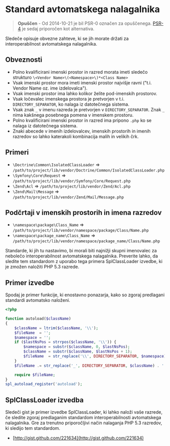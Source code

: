 Standard avtomatskega nalagalnika
=================================

> **Opuščen** - Od 2014-10-21 je bil PSR-0 označen za opuščenega. [PSR-4] je sedaj priporočen
kot alternativa.

[PSR-4]: http://www.php-fig.org/psr/psr-4/

Sledeče opisuje obvezne zahteve, ki se jih morate držati
za interoperabilnost avtomatskega nalagalnika.

Obveznosti
----------

* Polno kvalificirani imenski prostor in razred morata imeti sledečo
  strukturo `\<Vendor Name>\(<Namespace>\)*<Class Name>`
* Vsak imenski prostor mora imeti imenski prostor najvišje ravni ("t.i. Vendor Name oz. ime izdelovalca").
* Vsak imenski prostor ima lahko kolikor želite pod-imenskih prostorov.
* Vsak ločevalec imenskega prostora je pretvorjen v t.i. `DIRECTORY_SEPARATOR`, ko
  nalaga iz datotečnega sistema.
* Vsak znak `_` v imenu razreda je pretvorjen v
  `DIRECTORY_SEPARATOR`. Znak `_` nima kakšnega posebnega pomena v
  imenskem prostoru.
* Polno kvalificirani imenski prostor in razred ima pripono `.php` ko
  se nalaga iz datotečnega sistema.
* Znaki abecede v imenih izdelovalcev, imenskih prostorih in imenih razredov so lahko
  katerakoli kombinacija malih in velikih črk.

Primeri
-------

* `\Doctrine\Common\IsolatedClassLoader` => `/path/to/project/lib/vendor/Doctrine/Common/IsolatedClassLoader.php`
* `\Symfony\Core\Request` => `/path/to/project/lib/vendor/Symfony/Core/Request.php`
* `\Zend\Acl` => `/path/to/project/lib/vendor/Zend/Acl.php`
* `\Zend\Mail\Message` => `/path/to/project/lib/vendor/Zend/Mail/Message.php`

Podčrtaji v imenskih prostorih in imena razredov
------------------------------------------------

* `\namespace\package\Class_Name` => `/path/to/project/lib/vendor/namespace/package/Class/Name.php`
* `\namespace\package_name\Class_Name` => `/path/to/project/lib/vendor/namespace/package_name/Class/Name.php`

Standarde, ki jih tu nastavimo, bi morali biti najnižji skupni imenovalec za
nebolečo interoperabilnost avtomatskega nalagalnika. Preverite lahko, da
sledite tem standardom z uporabo tega primera SplClassLoader
izvedbe, ki je zmožen naložiti PHP 5.3 razrede.

Primer izvedbe
--------------

Spodaj je primer funkcije, ki enostavno ponazarja, kako so zgoraj
predlagani standardi avtomatsko naloženi.

```php
<?php

function autoload($className)
{
    $className = ltrim($className, '\\');
    $fileName  = '';
    $namespace = '';
    if ($lastNsPos = strrpos($className, '\\')) {
        $namespace = substr($className, 0, $lastNsPos);
        $className = substr($className, $lastNsPos + 1);
        $fileName  = str_replace('\\', DIRECTORY_SEPARATOR, $namespace) . DIRECTORY_SEPARATOR;
    }
    $fileName .= str_replace('_', DIRECTORY_SEPARATOR, $className) . '.php';

    require $fileName;
}
spl_autoload_register('autoload');
```

SplClassLoader izvedba
----------------------

Sledeči gist je primer izvedbe SplClassLoader, ki lahko
naloži vaše razrede, če sledite zgoraj predlaganim standardom interoperabilnosti
avtomatskega nalagalnika. Gre za trenutno priporočljivi način nalaganja PHP
5.3 razredov, ki sledijo tem standardom.

* [http://gist.github.com/221634](http://gist.github.com/221634)
